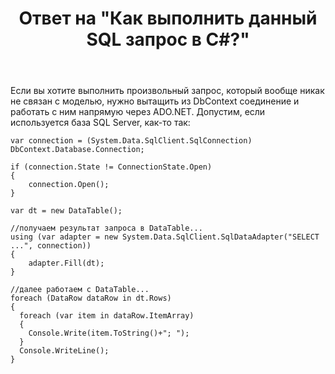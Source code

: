﻿---
title: "Ответ на \"Как выполнить данный SQL запрос в C#?\""
se.owner.user_id: 240512
se.owner.display_name: "MSDN.WhiteKnight"
se.owner.link: "https://ru.stackoverflow.com/users/240512/msdn-whiteknight"
se.answer_id: 868029
se.question_id: 867233
se.post_type: answer
se.score: 1
se.is_accepted: True
---
<p>Если вы хотите выполнить произвольный запрос, который вообще никак не связан с моделью, нужно вытащить из DbContext соединение и работать с ним напрямую через ADO.NET. Допустим, если используется база SQL Server, как-то так:</p>

<pre><code>var connection = (System.Data.SqlClient.SqlConnection) DbContext.Database.Connection;

if (connection.State != ConnectionState.Open)
{
    connection.Open();
}

var dt = new DataTable();

//получаем результат запроса в DataTable...
using (var adapter = new System.Data.SqlClient.SqlDataAdapter("SELECT ...", connection))
{
    adapter.Fill(dt);
}

//далее работаем с DataTable...
foreach (DataRow dataRow in dt.Rows)
{
  foreach (var item in dataRow.ItemArray)
  {
    Console.Write(item.ToString()+"; ");
  }
  Console.WriteLine();
}
</code></pre>
